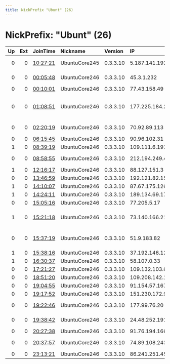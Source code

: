 ```yaml
---
title: NickPrefix "Ubunt" (26)
---
```


# NickPrefix: "Ubunt" (26)

|   Up |   Ext | JoinTime                                                                                            | Nickname      | Version   | IP              | AS                                      | CC   |   ORp |   Dirp | OS    | Contact   |   eFamMembers |
|-----:|------:|:----------------------------------------------------------------------------------------------------|:--------------|:----------|:----------------|:----------------------------------------|:-----|------:|-------:|:------|:----------|--------------:|
|    0 |     0 | [10:27:21](https://metrics.torproject.org/rs.html#details/FB7B5A333D602D5508C24EE5FEB87A1F55326766) | UbuntuCore245 | 0.3.3.10  | 5.187.141.192   | Magyar Telekom plc.                     | hu   | 35293 |      0 | Linux | None      |             1 |
|    0 |     0 | [00:05:48](https://metrics.torproject.org/rs.html#details/60C278A341DFFB018A6C836C21759990E2009378) | UbuntuCore246 | 0.3.3.10  | 45.3.1.232      | Start Communications                    | ca   | 42329 |      0 | Linux | None      |             1 |
|    0 |     0 | [00:10:01](https://metrics.torproject.org/rs.html#details/226A41BD5A97031FA5A9C8F5278F209CE171018F) | UbuntuCore246 | 0.3.3.10  | 77.43.158.49    | MTS PJSC                                | ru   | 37281 |      0 | Linux | None      |             1 |
|    0 |     0 | [01:08:51](https://metrics.torproject.org/rs.html#details/6573AFACBF170AE1F80182B6D9BD746F3500F709) | UbuntuCore246 | 0.3.3.10  | 177.225.184.253 | SERVICIO Y EQUIPO EN TELEFONu00CDA INTE | mx   | 41549 |      0 | Linux | None      |             1 |
|    0 |     0 | [02:20:19](https://metrics.torproject.org/rs.html#details/255A024DE32D421F9631119678560B53CD226075) | UbuntuCore246 | 0.3.3.10  | 70.92.89.113    | Time Warner Cable Internet LLC          | us   | 36951 |      0 | Linux | None      |             1 |
|    0 |     0 | [06:15:45](https://metrics.torproject.org/rs.html#details/687EDE283BB54AD3C00B671C9FB63C791472C07C) | UbuntuCore246 | 0.3.3.10  | 90.96.102.31    | Orange                                  | fr   | 46065 |      0 | Linux | None      |             1 |
|    1 |     0 | [08:39:19](https://metrics.torproject.org/rs.html#details/696244775DC4DFE80910334C91938E33E43078EA) | UbuntuCore246 | 0.3.3.10  | 109.111.6.197   | MTS PJSC                                | ru   | 44303 |      0 | Linux | None      |             1 |
|    0 |     0 | [08:58:55](https://metrics.torproject.org/rs.html#details/9DEF6FF3ADEA857FE4E77B05614772555A855204) | UbuntuCore246 | 0.3.3.10  | 212.194.249.42  | Bouygues Telecom SA                     | fr   | 42923 |      0 | Linux | None      |             1 |
|    1 |     0 | [12:16:17](https://metrics.torproject.org/rs.html#details/E0F899C558AF1092DFD2002AFB011C8BD7D1841D) | UbuntuCore246 | 0.3.3.10  | 88.127.151.3    | Free SAS                                | fr   | 43379 |      0 | Linux | None      |             1 |
|    0 |     0 | [13:46:59](https://metrics.torproject.org/rs.html#details/1CA75CB85B720C46D948D74EBF73729BEEC56F1F) | UbuntuCore246 | 0.3.3.10  | 192.121.82.153  | M247 Ltd                                | us   | 39811 |      0 | Linux | None      |             1 |
|    1 |     0 | [14:10:07](https://metrics.torproject.org/rs.html#details/5B157B6798FCDA3FF271B3A7A5EFC1E2EC40934D) | UbuntuCore246 | 0.3.3.10  | 87.67.175.126   | Proximus NV                             | be   | 33123 |      0 | Linux | None      |             1 |
|    1 |     0 | [14:24:11](https://metrics.torproject.org/rs.html#details/2D0F774118F36E762277C3886BCFDDB42FAD9AE4) | UbuntuCore246 | 0.3.3.10  | 189.134.69.175  | Uninet S.A. de C.V.                     | mx   | 35129 |      0 | Linux | None      |             1 |
|    0 |     0 | [15:05:16](https://metrics.torproject.org/rs.html#details/F92A9DED9215E97971FC7817B27B6DAB6897E95D) | UbuntuCore246 | 0.3.3.10  | 77.205.5.17     | SFR SA                                  | fr   | 36569 |      0 | Linux | None      |             1 |
|    1 |     0 | [15:21:18](https://metrics.torproject.org/rs.html#details/840398AF06F0ED13467B6CD7DDB632544D815547) | UbuntuCore246 | 0.3.3.10  | 73.140.166.215  | Comcast Cable Communications, LLC       | us   | 46261 |      0 | Linux | None      |             1 |
|    0 |     0 | [15:37:19](https://metrics.torproject.org/rs.html#details/DF874DDCC714AABEF3B551E749E7ACDF3D7F0706) | UbuntuCore246 | 0.3.3.10  | 51.9.183.82     | British Telecommunications PLC          | gb   | 43305 |      0 | Linux | None      |             1 |
|    1 |     0 | [15:38:16](https://metrics.torproject.org/rs.html#details/6985205E9895E2391C1B70731334989DB3273984) | UbuntuCore246 | 0.3.3.10  | 37.192.146.128  | Novotelecom Ltd                         | ru   | 42751 |      0 | Linux | None      |             1 |
|    1 |     0 | [16:30:37](https://metrics.torproject.org/rs.html#details/B94015D39DE7DACEB29B1B5188560F06986F5ECB) | UbuntuCore246 | 0.3.3.10  | 58.107.0.33     | Microplex PTY LTD                       | au   | 45527 |      0 | Linux | None      |             1 |
|    0 |     0 | [17:21:27](https://metrics.torproject.org/rs.html#details/23E80C7D9E603E5A0EC52FB855B9B12EE0D716CF) | UbuntuCore246 | 0.3.3.10  | 109.132.103.62  | Proximus NV                             | be   | 40109 |      0 | Linux | None      |             1 |
|    0 |     0 | [18:51:20](https://metrics.torproject.org/rs.html#details/CD0125444C920EE2D266257D09C31B5A7CFF7566) | UbuntuCore246 | 0.3.3.10  | 109.208.142.189 | Orange                                  | fr   | 44891 |      0 | Linux | None      |             1 |
|    0 |     0 | [19:04:55](https://metrics.torproject.org/rs.html#details/8F187EAD73D1104A8B249AA38B4312D7DFDF795E) | UbuntuCore246 | 0.3.3.10  | 91.154.57.167   | Elisa Oyj                               | fi   | 34777 |      0 | Linux | None      |             1 |
|    0 |     0 | [19:17:52](https://metrics.torproject.org/rs.html#details/45DE949A3540D6E42751877ACDFB9640AF61C77D) | UbuntuCore246 | 0.3.3.10  | 151.230.172.99  | Sky UK Limited                          | gb   | 44699 |      0 | Linux | None      |             1 |
|    0 |     0 | [19:22:46](https://metrics.torproject.org/rs.html#details/D8679B1C7B90B2B52090114990FB12BC38BD3B84) | UbuntuCore246 | 0.3.3.10  | 177.99.76.20    | TELEFu00D4NICA BRASIL S.A               | br   | 35703 |      0 | Linux | None      |             1 |
|    0 |     0 | [19:38:42](https://metrics.torproject.org/rs.html#details/5E8B26123BD16CF90C31B518FC7877B7BF49AEF4) | UbuntuCore246 | 0.3.3.10  | 24.48.252.191   | Liberty Cablevision of Puerto Rico LTD  | pr   | 37325 |      0 | Linux | None      |             1 |
|    0 |     0 | [20:27:38](https://metrics.torproject.org/rs.html#details/D5929C13B0E82D4BB38BEA3AE962A90DA2C85B06) | UbuntuCore246 | 0.3.3.10  | 91.76.194.166   | MTS PJSC                                | ru   | 39777 |      0 | Linux | None      |             1 |
|    0 |     0 | [20:37:57](https://metrics.torproject.org/rs.html#details/BACDB0A10F0A09A400CCA0C038B81255253B46FE) | UbuntuCore246 | 0.3.3.10  | 74.89.108.243   | Cablevision Systems Corp.               | us   | 38597 |      0 | Linux | None      |             1 |
|    0 |     0 | [23:13:21](https://metrics.torproject.org/rs.html#details/2BE1040D6E76BD5D2512188B52E4D657A295903C) | UbuntuCore246 | 0.3.3.10  | 86.241.251.45   | Orange                                  | fr   | 32773 |      0 | Linux | None      |             1 |

